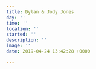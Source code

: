 ```yaml
---
title: Dylan & Jody Jones
day: ''
time: ''
location: ''
started: ''
description: ''
image: ''
date: 2019-04-24 13:42:28 +0000

---
```

